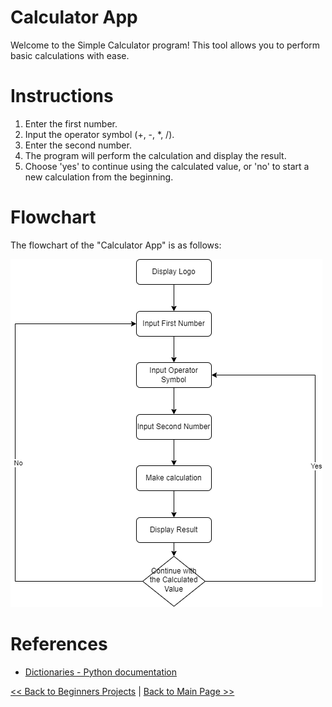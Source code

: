 # Calculator App

Welcome to the Simple Calculator program! This tool allows you to perform basic calculations with ease.

# Instructions 

1. Enter the first number.
2. Input the operator symbol (+, -, *, /).
3. Enter the second number.
4. The program will perform the calculation and display the result.
5. Choose 'yes' to continue using the calculated value, or 'no' to start a new calculation from the beginning.

# Flowchart 

The flowchart of the "Calculator App" is as follows: 

![flowchart_calculator_app.png](project_files/flowchart_calculator_app.png)

# References

- [Dictionaries - Python documentation](https://docs.python.org/3/tutorial/datastructures.html#dictionaries)

[<< Back to Beginners Projects](https://github.com/ErkanHatipoglu/100-days-of-code/tree/main/beginner_projects) | [Back to Main Page >>](https://github.com/ErkanHatipoglu/100-days-of-code)